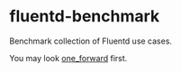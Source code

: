fluentd-benchmark
=================

Benchmark collection of Fluentd use cases.

You may look [one_forward](./one_forward) first.

